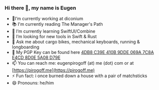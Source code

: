 ### Hi there 👋, my name is Eugen

- 🔭I’m currently working at diconium
- 📚 I'm currently reading The Manager's Path
- 🌱 I’m currently learning SwiftUI/Combine
- 👯 I’m looking for new tools in Swift & Rust
- 💬 Ask me about cargo bikes, mechanical keyboards, running & longboarding
- 🔑 My PGP Key can be found here [4DB8 C39E 410B 9DDE 069A  7C8A E4CD 8D0E 5A08 D79E](https://keys.openpgp.org/search?q=eugenpirogoff@me.com)
- 📫 You can reach me: eugenpirogoff (at) me (dot) com or at  [https://pirogoff.me](https://pirogoff.me)
- ⚡ Fun fact: i once burned down a house with a pair of matchsticks
- 😄 Pronouns: he/him
